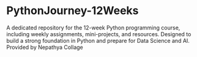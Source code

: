 # PythonJourney-12Weeks
A dedicated repository for the 12-week Python programming course, including weekly assignments, mini-projects, and resources. Designed to build a strong foundation in Python and prepare for Data Science and AI. Provided by Nepathya Collage
